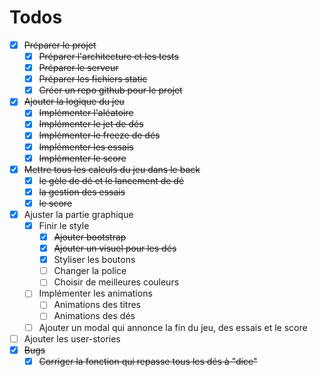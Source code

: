 # Todos
- [X] ~~Préparer le projet~~
    - [X] ~~Préparer l'architecture et les tests~~
    - [X] ~~Préparer le serveur~~
    - [X] ~~Préparer les fichiers static~~
    - [X] ~~Créer un repo github pour le projet~~
- [X] ~~Ajouter la logique du jeu~~
    - [X] ~~Implémenter l'aléatoire~~
    - [X] ~~Implémenter le jet de dés~~
    - [X] ~~Implémenter le freeze de dés~~
    - [X] ~~Implémenter les essais~~
    - [X] ~~Implémenter le score~~
- [X] ~~Mettre tous les calculs du jeu dans le back~~
    - [X] ~~le gèle de dé et le lancement de dé~~
    - [X] ~~la gestion des essais~~
    - [X] ~~le score~~
- [X] Ajuster la partie graphique
    - [X] Finir le style
        - [X] ~~Ajouter bootstrap~~
        - [X] ~~Ajouter un visuel pour les dés~~
        - [X] Styliser les boutons
        - [ ] Changer la police
        - [ ] Choisir de meilleures couleurs
    - [ ] Implémenter les animations
        - [ ] Animations des titres
        - [ ] Animations des dés
    - [ ] Ajouter un modal qui annonce la fin du jeu, des essais et le score
- [ ] Ajouter les user-stories
- [X] ~~Bugs~~
    - [X] ~~Corriger la fonction qui repasse tous les dés à "dice"~~